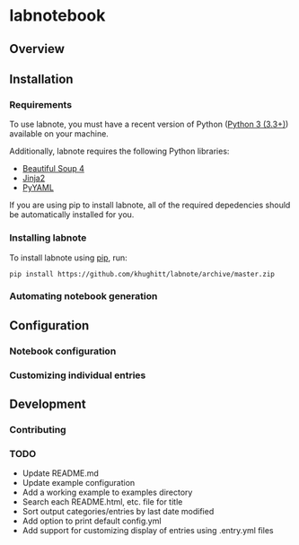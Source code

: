 labnotebook
===========

Overview
--------

Installation
------------

### Requirements

To use labnote, you must have a recent version of Python ([Python 3 (3.3+)](https://www.python.org/))
available on your machine.

Additionally, labnote requires the following Python libraries:


- [Beautiful Soup 4](http://www.crummy.com/software/BeautifulSoup/)
- [Jinja2](http://jinja.pocoo.org/docs/dev/)
- [PyYAML](http://pyyaml.org/)

If you are using pip to install labnote, all of the required depedencies should
be automatically installed for you.

### Installing labnote

To install labnote using [pip](https://docs.python.org/3.5/installing/index.html), run:

```
pip install https://github.com/khughitt/labnote/archive/master.zip
```

### Automating notebook generation

Configuration
-------------

### Notebook configuration


### Customizing individual entries

Development
-----------

### Contributing


### TODO

- Update README.md
- Update example configuration
- Add a working example to examples directory
- Search each README.html, etc. file for title
- Sort output categories/entries by last date modified
- Add option to print default config.yml
- Add support for customizing display of entries using .entry.yml files


